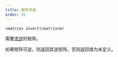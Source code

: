 ```yaml
---
title: 矩阵求逆
order: 32
---
```

`<matrix> invert(<matrix>m)`

需要[求逆](http://en.wikipedia.org/wiki/Invertible_matrix)的矩阵。

如果矩阵可逆，则返回其逆矩阵。否则返回值为未定义。